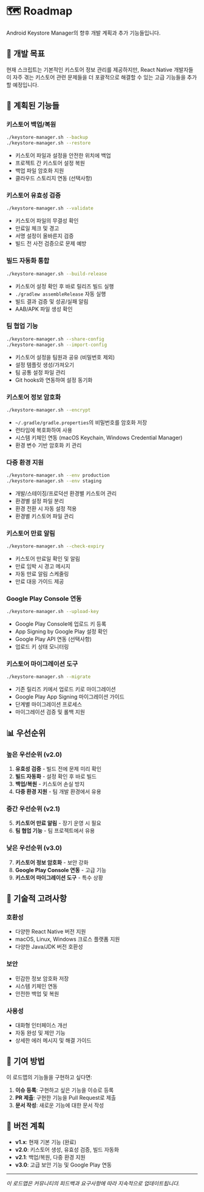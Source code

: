 # 🗺️ Roadmap

Android Keystore Manager의 향후 개발 계획과 추가 기능들입니다.

## 🎯 개발 목표

현재 스크립트는 기본적인 키스토어 정보 관리를 제공하지만, React Native 개발자들이 자주 겪는 키스토어 관련 문제들을 더 포괄적으로 해결할 수 있는 고급 기능들을 추가할 예정입니다.

## 🚀 계획된 기능들



### 키스토어 백업/복원
```bash
./keystore-manager.sh --backup
./keystore-manager.sh --restore
```
- 키스토어 파일과 설정을 안전한 위치에 백업
- 프로젝트 간 키스토어 설정 복원
- 백업 파일 암호화 지원
- 클라우드 스토리지 연동 (선택사항)

### 키스토어 유효성 검증
```bash
./keystore-manager.sh --validate
```
- 키스토어 파일의 무결성 확인
- 만료일 체크 및 경고
- 서명 설정이 올바른지 검증
- 빌드 전 사전 검증으로 문제 예방

### 빌드 자동화 통합
```bash
./keystore-manager.sh --build-release
```
- 키스토어 설정 확인 후 바로 릴리즈 빌드 실행
- `./gradlew assembleRelease` 자동 실행
- 빌드 결과 검증 및 성공/실패 알림
- AAB/APK 파일 생성 확인

### 팀 협업 기능
```bash
./keystore-manager.sh --share-config
./keystore-manager.sh --import-config
```
- 키스토어 설정을 팀원과 공유 (비밀번호 제외)
- 설정 템플릿 생성/가져오기
- 팀 공통 설정 파일 관리
- Git hooks와 연동하여 설정 동기화

### 키스토어 정보 암호화
```bash
./keystore-manager.sh --encrypt
```
- `~/.gradle/gradle.properties`의 비밀번호를 암호화 저장
- 런타임에 복호화하여 사용
- 시스템 키체인 연동 (macOS Keychain, Windows Credential Manager)
- 환경 변수 기반 암호화 키 관리

### 다중 환경 지원
```bash
./keystore-manager.sh --env production
./keystore-manager.sh --env staging
```
- 개발/스테이징/프로덕션 환경별 키스토어 관리
- 환경별 설정 파일 분리
- 환경 전환 시 자동 설정 적용
- 환경별 키스토어 파일 관리

### 키스토어 만료 알림
```bash
./keystore-manager.sh --check-expiry
```
- 키스토어 만료일 확인 및 알림
- 만료 임박 시 경고 메시지
- 자동 만료 알림 스케줄링
- 만료 대응 가이드 제공

### Google Play Console 연동
```bash
./keystore-manager.sh --upload-key
```
- Google Play Console에 업로드 키 등록
- App Signing by Google Play 설정 확인
- Google Play API 연동 (선택사항)
- 업로드 키 상태 모니터링

### 키스토어 마이그레이션 도구
```bash
./keystore-manager.sh --migrate
```
- 기존 릴리즈 키에서 업로드 키로 마이그레이션
- Google Play App Signing 마이그레이션 가이드
- 단계별 마이그레이션 프로세스
- 마이그레이션 검증 및 롤백 지원

## 📊 우선순위

### 높은 우선순위 (v2.0)
1. **유효성 검증** - 빌드 전에 문제 미리 확인
2. **빌드 자동화** - 설정 확인 후 바로 빌드
3. **백업/복원** - 키스토어 손실 방지
4. **다중 환경 지원** - 팀 개발 환경에서 유용

### 중간 우선순위 (v2.1)
5. **키스토어 만료 알림** - 장기 운영 시 필요
6. **팀 협업 기능** - 팀 프로젝트에서 유용

### 낮은 우선순위 (v3.0)
7. **키스토어 정보 암호화** - 보안 강화
8. **Google Play Console 연동** - 고급 기능
9. **키스토어 마이그레이션 도구** - 특수 상황

## 🔧 기술적 고려사항

### 호환성
- 다양한 React Native 버전 지원
- macOS, Linux, Windows 크로스 플랫폼 지원
- 다양한 Java/JDK 버전 호환성

### 보안
- 민감한 정보 암호화 저장
- 시스템 키체인 연동
- 안전한 백업 및 복원

### 사용성
- 대화형 인터페이스 개선
- 자동 완성 및 제안 기능
- 상세한 에러 메시지 및 해결 가이드

## 🤝 기여 방법

이 로드맵의 기능들을 구현하고 싶다면:

1. **이슈 등록**: 구현하고 싶은 기능을 이슈로 등록
2. **PR 제출**: 구현한 기능을 Pull Request로 제출
3. **문서 작성**: 새로운 기능에 대한 문서 작성

## 📝 버전 계획

- **v1.x**: 현재 기본 기능 (완료)
- **v2.0**: 키스토어 생성, 유효성 검증, 빌드 자동화
- **v2.1**: 백업/복원, 다중 환경 지원
- **v3.0**: 고급 보안 기능 및 Google Play 연동

---

*이 로드맵은 커뮤니티의 피드백과 요구사항에 따라 지속적으로 업데이트됩니다.*
